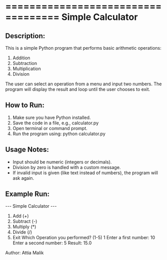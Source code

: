 ===================================
          Simple Calculator
===================================

Description:
------------
This is a simple Python program that performs basic arithmetic operations:
1. Addition
2. Subtraction
3. Multiplication
4. Division

The user can select an operation from a menu and input two numbers.
The program will display the result and loop until the user chooses to exit.

How to Run:
-----------
1. Make sure you have Python installed.
2. Save the code in a file, e.g., calculator.py
3. Open terminal or command prompt.
4. Run the program using:
   python calculator.py

Usage Notes:
------------
- Input should be numeric (integers or decimals).
- Division by zero is handled with a custom message.
- If invalid input is given (like text instead of numbers), the program will ask again.

Example Run:
------------
--- Simple Calculator ---
1. Add (+)
2. Subtract (-)
3. Multiply (*)
4. Divide (/)
5. Exit
Which Operation you performed? (1-5) 1
Enter a first number: 10
Enter a second number: 5
Result: 15.0

Author:
Attia Malik
